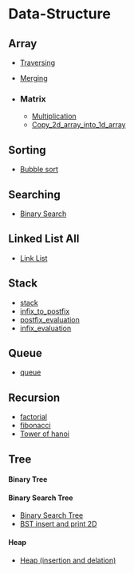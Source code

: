 # Data-Structure

## Array
  - [Traversing](https://github.com/Shakil-RU/Data-Structure/blob/main/Array/traversing.cpp)
  - [Merging](https://github.com/Shakil-RU/Data-Structure/blob/main/Array/merge_two_unsorted_array.cpp)
  
  - ### Matrix
    - [Multiplication](https://github.com/Shakil-RU/Data-Structure/blob/main/Array/Matrix/multiplication.cpp)
    - [Copy_2d_array_into_1d_array](https://github.com/Shakil-RU/Data-Structure/blob/main/Array/Matrix/copy_2d_into_1d.cpp)

## Sorting
  - [Bubble sort](https://github.com/Shakil-RU/Data-Structure/blob/main/Sorting/bubble_sort.cpp)

## Searching
  - [Binary Search](https://github.com/Shakil-RU/Data-Structure/blob/main/Searching/binary_search.cpp)
## Linked List All
 - [Link List](https://github.com/Shakil-RU/Data-Structure/blob/main/Linked_List_All/all_type_code.cpp)
## Stack
 - [stack](https://github.com/Shakil-RU/Data-Structure/blob/main/Stack/creating%20stack%20and%20its%20operation)
 - [infix_to_postfix](https://github.com/Shakil-RU/Data-Structure/blob/main/Stack/Infix_To_Postfix.cpp)
 - [postfix_evaluation](https://github.com/Shakil-RU/Data-Structure/blob/main/Stack/postfix_evaluation.cpp)
 - [infix_evaluation](https://github.com/Shakil-RU/Data-Structure/blob/main/Stack/infix_evaluuation.cpp)
## Queue
 - [queue](https://github.com/Shakil-RU/Data-Structure/blob/main/Queue/queue%20and%20its%20operation)
## Recursion
 - [factorial](https://github.com/Shakil-RU/Data-Structure/blob/main/Recursion/factorial)
 - [fibonacci](https://github.com/Shakil-RU/Data-Structure/blob/main/Recursion/fibonacci.cpp)
 - [Tower of hanoi](https://github.com/Shakil-RU/Data-Structure/blob/main/Recursion/Tower%20of%20Hanoi)
## Tree
 #### Binary Tree
 #### Binary Search Tree
  - [Binary Search Tree](https://github.com/Shakil-RU/Data-Structure/blob/main/Tree/Binary_search_tree/binary_search_tree.cpp)
  - [BST insert and print 2D](https://github.com/Shakil-RU/Data-Structure/blob/main/Tree/Binary_search_tree/bst_insert_and_print_2D.cpp)
 #### Heap
  - [Heap (insertion and delation)]()
